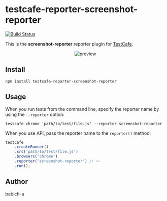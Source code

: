 # testcafe-reporter-screenshot-reporter
[![Build Status](https://travis-ci.org/babich-a/testcafe-reporter-screenshot-reporter.svg)](https://travis-ci.org/babich-a/testcafe-reporter-screenshot-reporter)

This is the **screenshot-reporter** reporter plugin for [TestCafe](http://devexpress.github.io/testcafe).

<p align="center">
    <img src="https://raw.github.com/babich-a/testcafe-reporter-screenshot-reporter/master/media/preview.png" alt="preview" />
</p>

## Install

```
npm install testcafe-reporter-screenshot-reporter
```

## Usage

When you run tests from the command line, specify the reporter name by using the `--reporter` option:

```
testcafe chrome 'path/to/test/file.js' --reporter screenshot-reporter
```


When you use API, pass the reporter name to the `reporter()` method:

```js
testCafe
    .createRunner()
    .src('path/to/test/file.js')
    .browsers('chrome')
    .reporter('screenshot-reporter') // <-
    .run();
```

## Author
babich-a 
